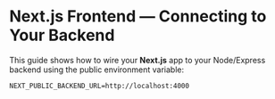 # Next.js Frontend — Connecting to Your Backend

This guide shows how to wire your **Next.js** app to your Node/Express backend using the public environment variable:

```dotenv
NEXT_PUBLIC_BACKEND_URL=http://localhost:4000
```
